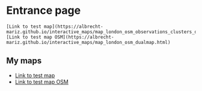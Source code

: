 # Entrance page


```
[Link to test map](https://albrecht-mariz.github.io/interactive_maps/map_london_osm_observations_clusters_dualmap.html)
[Link to test map OSM](https://albrecht-mariz.github.io/interactive_maps/map_london_osm_dualmap.html)
```

## My maps

 - [Link to test map](https://albrecht-mariz.github.io/interactive_maps/map_london_osm_observations_clusters_dualmap.html)
 - [Link to test map OSM](https://albrecht-mariz.github.io/interactive_maps/map_london_osm_dualmap.html)
